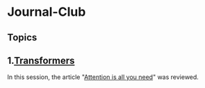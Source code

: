 # Journal-Club

## Topics


## 1.[Transformers](https://github.com/filoger/Journal-Club/tree/2fb963e453f00b3b13e1539c48616c7a2c9945fb/Transformers)

In this session, the article "[Attention is all you need](https://arxiv.org/abs/1706.03762)" was reviewed.
